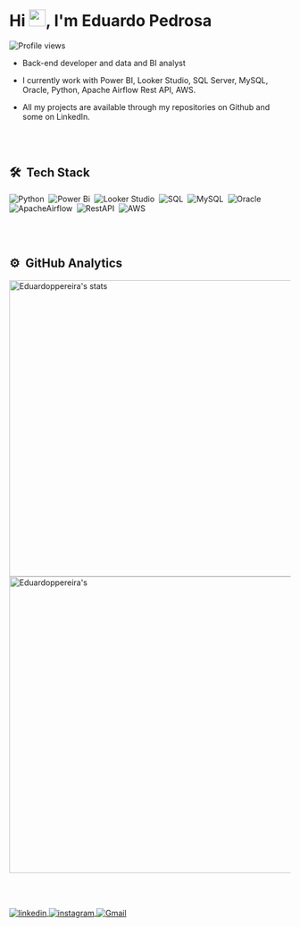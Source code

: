 <h1 align="left">Hi <img src= "https://img.icons8.com/emoji/48/000000/waving-hand-medium-dark-skin-tone.png" width="30px">, I'm Eduardo Pedrosa
  
</h1> <p align="left"> <img src="https://komarev.com/ghpvc/?username=eduardopedrosaa&color=yellow" alt="Profile views" /> </p> 

- Back-end developer and data and BI analyst

- I currently work with Power BI, Looker Studio, SQL Server, MySQL, Oracle, Python, Apache Airflow Rest API, AWS.

- All my projects are available through my repositories on Github and some on LinkedIn.

<br><br> 

## 🛠 &nbsp;Tech Stack 

![Python](https://img.shields.io/badge/-Python-05122A?style=flat&logo=python)&nbsp;
![Power Bi](https://img.shields.io/badge/-PowerBI-05122A?style=flat&logo=Powerbi)&nbsp;
![Looker Studio](https://img.shields.io/badge/-DataStudio-05122A?style=flat&logo=GoogleDataStudio)&nbsp;
![SQL](https://img.shields.io/badge/-SQLServer-05122A?style=flat&logo=MicrosoftSQLServer)&nbsp;
![MySQL](https://img.shields.io/badge/-MySQL-05122A?style=flat&logo=MySQL)&nbsp;
![Oracle](https://img.shields.io/badge/-Oracle-05122A?style=flat&logo=Oracle)&nbsp;
![ApacheAirflow](https://img.shields.io/badge/-ApacheAirflow-05122A?style=flat&logo=ApacheAirflow)&nbsp;
![RestAPI](https://img.shields.io/badge/-RestAPI-05122A?style=flat&logo=Rest)&nbsp;
![AWS](https://img.shields.io/badge/-AWS-05122A?style=flat&logo=Amazon)&nbsp;


<br><br> 


## ⚙️ &nbsp;GitHub Analytics 

<p align="left"> <img width="530em" src="https://github-readme-stats.vercel.app/api?username=Eduardoppereira&show_icons=true&theme=vision-friendly-dark" alt="Eduardoppereira's stats"/>
<img width="530em" src="https://github-readme-stats.vercel.app/api/top-langs/?username=Eduardoppereira&layout=compact&theme=vision-friendly-dark" alt=Eduardoppereira's most languages"/> </p> 

<br><br> 

<a href="https://www.linkedin.com/in/eduardo-pedrosap/" target="_blank"> <img align="center" src="https://img.shields.io/badge/-Eduardo-05122A?style=flat&logo=linkedin" alt="linkedin"/> </a> 
<a href="https://www.instagram.com/eduardo_01511/" target="_blank"> <img align="center" src="https://img.shields.io/badge/-Eduardo-05122A?style=flat&logo=instagram" alt="instagram"/> </a> 
<a href="eduardoppsilva@outlook.com" target="_blank"> <img align="center" src="https://img.shields.io/badge/-Eduardo-05122A?style=flat&logo=gmail" alt="Gmail"/> </a>

